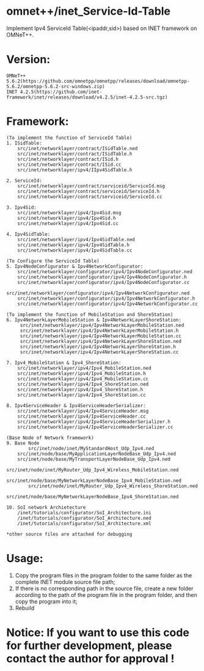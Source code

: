 # omnet++/inet_Service-Id-Table 
Implement Ipv4 ServiceId Table(&lt;ipaddr,sid>) based on INET framework on OMNeT++.

# Version: 
	OMNeT++ 5.6.2(https://github.com/omnetpp/omnetpp/releases/download/omnetpp-5.6.2/omnetpp-5.6.2-src-windows.zip)
	INET 4.2.5(https://github.com/inet-framework/inet/releases/download/v4.2.5/inet-4.2.5-src.tgz)

# Framework:
	(To implement the function of ServiceId Table)
	1. ISidTable:
		src/inet/networklayer/contract/ISidTable.ned
		src/inet/networklayer/contract/ISidTable.h
		src/inet/networklayer/contract/ISid.h
		src/inet/networklayer/contract/ISid.cc
		src/inet/networklayer/ipv4/IIpv4SidTable.h

	2. ServiceId:
		src/inet/networklayer/contract/serviceid/ServiceId.msg
		src/inet/networklayer/contract/serviceid/ServiceId.h
		src/inet/networklayer/contract/serviceid/ServiceId.cc

	3. Ipv4Sid:
		src/inet/networklayer/ipv4/Ipv4Sid.msg
		src/inet/networklayer/ipv4/Ipv4Sid.h
		src/inet/networklayer/ipv4/Ipv4Sid.cc
		
	4. Ipv4SidTable:
		src/inet/networklayer/ipv4/Ipv4SidTable.ned
		src/inet/networklayer/ipv4/Ipv4SidTable.h
		src/inet/networklayer/ipv4/Ipv4SidTable.cc
		
	(To Configure the ServiceId Table)
	5. Ipv4NodeConfigurator & Ipv4NetworkConfigurator:
		src/inet/networklayer/configurator/ipv4/Ipv4NodeConfigurator.ned
		src/inet/networklayer/configurator/ipv4/Ipv4NodeConfigurator.h
		src/inet/networklayer/configurator/ipv4/Ipv4NodeConfigurator.cc
		src/inet/networklayer/configurator/ipv4/Ipv4NetworkConfigurator.ned
		src/inet/networklayer/configurator/ipv4/Ipv4NetworkConfigurator.h
		src/inet/networklayer/configurator/ipv4/Ipv4NetworkConfigurator.cc
		
	(To implement the function of MobileStation and ShoreStation)
	6. Ipv4NetworkLayerMobileStation & Ipv4NetworkLayerShoreStation:
		 src/inet/networklayer/ipv4/Ipv4NetworkLayerMobileStation.ned
		 src/inet/networklayer/ipv4/Ipv4NetworkLayerMobileStation.h
		 src/inet/networklayer/ipv4/Ipv4NetworkLayerMobileStation.cc
		 src/inet/networklayer/ipv4/Ipv4NetworkLayerShoreStation.ned
		 src/inet/networklayer/ipv4/Ipv4NetworkLayerShoreStation.h
		 src/inet/networklayer/ipv4/Ipv4NetworkLayerShoreStation.cc
		 
	7. Ipv4_MobileStation & Ipv4_ShoreStation:
		src/inet/networklayer/ipv4/Ipv4_MobileStation.ned
		src/inet/networklayer/ipv4/Ipv4_MobileStation.h
		src/inet/networklayer/ipv4/Ipv4_MobileStation.cc
		src/inet/networklayer/ipv4/Ipv4_ShoreStation.ned
		src/inet/networklayer/ipv4/Ipv4_ShoreStation.h
		src/inet/networklayer/ipv4/Ipv4_ShoreStation.cc
	
	8. Ipv4ServiceHeader & Ipv4ServiceHeaderSerializer:
		src/inet/networklayer/ipv4/Ipv4ServiceHeader.msg
		src/inet/networklayer/ipv4/Ipv4ServiceHeader.cc
		src/inet/networklayer/ipv4/Ipv4ServiceHeaderSerializer.h
		src/inet/networklayer/ipv4/Ipv4ServiceHeaderSerializer.cc
                
	(Base Node of Network framework)
	9. Base Node
        	src/inet/node/inet/MyStandardHost_Udp_Ipv4.ned
		src/inet/node/base/MyApplicationLayerNodeBase_Udp_Ipv4.ned
		src/inet/node/base/MyTransportLayerNodeBase_Udp_Ipv4.ned
        	src/inet/node/inet/MyRouter_Udp_Ipv4_Wireless_MobileStation.ned
        	src/inet/node/base/MyNetworkLayerNodeBase_Ipv4_MobileStation.ned
        	src/inet/node/inet/MyRouter_Udp_Ipv4_Wireless_ShoreStation.ned
        	src/inet/node/base/MyNetworkLayerNodeBase_Ipv4_ShoreStation.ned
		
	10. SoI network Archietecture
		/inet/tutorials/configurator/SoI_Architecture.ini
		/inet/tutorials/configurator/SoI_Architecture.ned
		/inet/tutorials/configurator/SoI_Architecture.xml
		
	*other source files are attached for debugging 

# Usage:
1. Copy the program files in the program folder to the same folder as the complete INET module source file path;
2. If there is no corresponding path in the source file, create a new folder according to the path of the program file in the program folder, and then copy the program into it;
3. Rebuild

# Notice: If you want to use this code for further development, please contact the author for approval !
